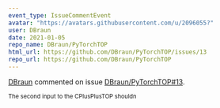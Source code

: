 ```yaml
---
event_type: IssueCommentEvent
avatar: "https://avatars.githubusercontent.com/u/2096055?"
user: DBraun
date: 2021-01-05
repo_name: DBraun/PyTorchTOP
html_url: https://github.com/DBraun/PyTorchTOP/issues/13
repo_url: https://github.com/DBraun/PyTorchTOP
---
```


<a href='https://github.com/DBraun' target='_blank'>DBraun</a> commented on issue <a href='https://github.com/DBraun/PyTorchTOP/issues/13' target='_blank'>DBraun/PyTorchTOP#13</a>.

<small>The second input to the CPlusPlusTOP shouldn